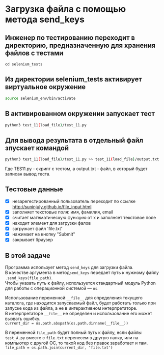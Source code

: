 # Загрузка файла с помощью метода send_keys

## Инженер по тестированию переходит в директорию, предназначенную для хранения файлов с тестами
```
cd selenium_tests
```
## Из директории selenium_tests активирует виртуальное окружение
```sh
source selenium_env/bin/activate
```
## В активированном окружении запускает тест 
```sh
python3 test_11(load_file)/test_11.py
```
## Для вывода результата в отдельный файл зпускает командой 
```sh
python3 test_11(load_file)/test_11.py >> test_11(load_file)/output.txt
```
Где TES11.py -  скрипт с тестом, а output.txt - файл, в который будет записан вывод теста.

## Тестовые данные
- [x] незарегестированный пользователь переходит по ссылке http://suninjuly.github.io/file_input.html
- [x] заполняет текстовые поля: имя, фамилия, email
- [x] считает математическую функцию от x и заполняет текстовое поле
- [x] находит элемент для загрузки фалов
- [x] загружает файл 'file.txt'
- [x] нажимает на кнопку "Submit"
- [x] закрывает браузер

##  В этой задаче

Программа использует метод `send_keys` для загрузки файла.\
В качестве аргумента в метод`send_keys` передает путь к нужному файлу `.send_keys(file_path)`.\
Чтобы указать путь к файлу, используется стандартный модуль Python для работы с операционной системой — `os`.

Использование переменной `__file__` для определения текущего каталога, где находится запускаемый файл, будет работать только при запуске кода из файла, а не в интерактивном интерпретаторе. \
В интерпретаторе `__file__` не определен и использование его может вызвать ошибку. \
`current_dir = os.path.abspath(os.path.dirname(__file__))`

В переменной `file_path` будет полный путь к файлу, если  файлы `test_A.py` вместе с `file.txt` перенесем в другую папку, или на компьютер с другой ОС, то такой код без правок заработает и там.
`file_path = os.path.join(current_dir, 'file.txt')`
